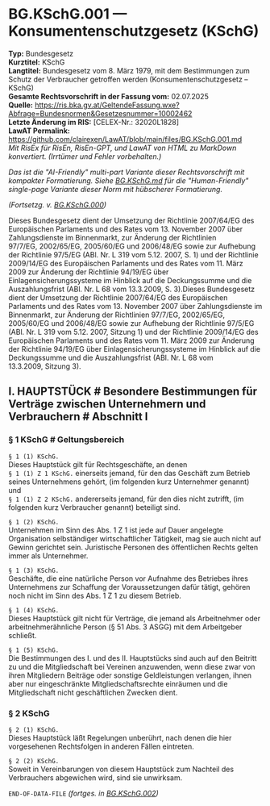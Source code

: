 # BG.KSchG.001 — Konsumentenschutzgesetz (KSchG)
**Typ:** Bundesgesetz  
**Kurztitel:** KSchG  
**Langtitel:** Bundesgesetz vom 8. März 1979, mit dem Bestimmungen zum Schutz der Verbraucher getroffen werden (Konsumentenschutzgesetz – KSchG)  
**Gesamte Rechtsvorschrift in der Fassung vom:** 02.07.2025  
**Quelle:** https://ris.bka.gv.at/GeltendeFassung.wxe?Abfrage=Bundesnormen&Gesetzesnummer=10002462  
**Letzte Änderung im RIS:** [CELEX-Nr.: 32020L1828]  
**LawAT Permalink:** https://github.com/clairexen/LawAT/blob/main/files/BG.KSchG.001.md  
*Mit RisEx für RisEn, RisEn-GPT, und LawAT von HTML zu MarkDown konvertiert. (Irrtümer und Fehler vorbehalten.)*

*Das ist die "AI-Friendly" multi-part Variante dieser Rechtsvorschrift mit kompakter Formatierung. Siehe [BG.KSchG.md](BG.KSchG.md) für die "Human-Friendly" single-page Variante dieser Norm mit hübscherer Formatierung.*

*(Fortsetzg. v. [BG.KSchG.000](BG.KSchG.000.md))*

Dieses Bundesgesetz dient der Umsetzung der Richtlinie 2007/64/EG des Europäischen Parlaments und des Rates vom 13. November 2007 über Zahlungsdienste im Binnenmarkt, zur Änderung der Richtlinien 97/7/EG, 2002/65/EG, 2005/60/EG und 2006/48/EG sowie zur Aufhebung der Richtlinie 97/5/EG (ABl. Nr. L 319 vom 5.12. 2007, S. 1) und der Richtlinie 2009/14/EG des Europäischen Parlaments und des Rates vom 11. März 2009 zur Änderung der Richtlinie 94/19/EG über Einlagensicherungssysteme im Hinblick auf die Deckungssumme und die Auszahlungsfrist (ABl. Nr. L 68 vom 13.3.2009, S. 3).Dieses Bundesgesetz dient der Umsetzung der Richtlinie 2007/64/EG des Europäischen Parlaments und des Rates vom 13. November 2007 über Zahlungsdienste im Binnenmarkt, zur Änderung der Richtlinien 97/7/EG, 2002/65/EG, 2005/60/EG und 2006/48/EG sowie zur Aufhebung der Richtlinie 97/5/EG (ABl. Nr. L 319 vom 5.12. 2007, Sitzung 1) und der Richtlinie 2009/14/EG des Europäischen Parlaments und des Rates vom 11. März 2009 zur Änderung der Richtlinie 94/19/EG über Einlagensicherungssysteme im Hinblick auf die Deckungssumme und die Auszahlungsfrist (ABl. Nr. L 68 vom 13.3.2009, Sitzung 3).

## I. HAUPTSTÜCK # Besondere Bestimmungen für Verträge zwischen Unternehmern und Verbrauchern # Abschnitt I

### § 1 KSchG # Geltungsbereich

`§ 1 (1) KSchG.`  
Dieses Hauptstück gilt für Rechtsgeschäfte, an denen  
`§ 1 (1) Z 1 KSchG.`
einerseits jemand, für den das Geschäft zum Betrieb seines Unternehmens gehört, (im folgenden kurz Unternehmer genannt) und  
`§ 1 (1) Z 2 KSchG.`
andererseits jemand, für den dies nicht zutrifft, (im folgenden kurz Verbraucher genannt) beteiligt sind.

`§ 1 (2) KSchG.`  
Unternehmen im Sinn des Abs. 1 Z 1 ist jede auf Dauer angelegte Organisation selbständiger wirtschaftlicher Tätigkeit, mag sie auch nicht auf Gewinn gerichtet sein. Juristische Personen des öffentlichen Rechts gelten immer als Unternehmer.

`§ 1 (3) KSchG.`  
Geschäfte, die eine natürliche Person vor Aufnahme des Betriebes ihres Unternehmens zur Schaffung der Voraussetzungen dafür tätigt, gehören noch nicht im Sinn des Abs. 1 Z 1 zu diesem Betrieb.

`§ 1 (4) KSchG.`  
Dieses Hauptstück gilt nicht für Verträge, die jemand als Arbeitnehmer oder arbeitnehmerähnliche Person (§ 51 Abs. 3 ASGG) mit dem Arbeitgeber schließt.

`§ 1 (5) KSchG.`  
Die Bestimmungen des I. und des II. Hauptstücks sind auch auf den Beitritt zu und die Mitgliedschaft bei Vereinen anzuwenden, wenn diese zwar von ihren Mitgliedern Beiträge oder sonstige Geldleistungen verlangen, ihnen aber nur eingeschränkte Mitgliedschaftsrechte einräumen und die Mitgliedschaft nicht geschäftlichen Zwecken dient.

### § 2 KSchG

`§ 2 (1) KSchG.`  
Dieses Hauptstück läßt Regelungen unberührt, nach denen die hier vorgesehenen Rechtsfolgen in anderen Fällen eintreten.

`§ 2 (2) KSchG.`  
Soweit in Vereinbarungen von diesem Hauptstück zum Nachteil des Verbrauchers abgewichen wird, sind sie unwirksam.

`END-OF-DATA-FILE` *(fortges. in [BG.KSchG.002](BG.KSchG.002.md))*
